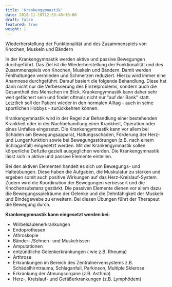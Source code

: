 ```yaml
---
title: 'Krankengymnastik'
date: 2018-11-18T12:33:46+10:00
draft: false
featured: true
weight: 1
---
```


Wiederherstellung der Funktionalität und des Zusammenspiels von Knochen, Muskeln und Bändern

In der Krankengymnastik werden aktive und passive Bewegungen durchgeführt. Das Ziel ist die Wiederherstellung der Funktionalität und des Zusammenspiels von Knochen, Muskeln und Bändern. Damit werden Fehlhaltungen vermieden und Schmerzen reduziert. Hierzu wird immer eine Anamnese durchgeführt. Darauf basiert die folgende Behandlung. Diese hat dann nicht nur die Verbesserung des Einzelproblems, sondern auch die Gesamtheit des Menschen im Blick. Krankengymnastik kann daher sehr weit gefächert sein und findet oftmals nicht nur "auf der Bank" statt. Letztlich soll der Patient wieder in den normalen Alltag - auch in seine sportlichen Hobbys - zurückkehren können.

Krankengymnastik wird in der Regel zur Behandlung einer bestehenden Krankheit oder in der Nachbehandlung einer Krankheit, Operation oder eines Unfalles eingesetzt. Die Krankengymnastik kann vor allem bei Schäden am Bewegungsapparat, Haltungsschäden, Förderung der Herz- und Lungenfunktion sowie bei Bewegungsstörungen (z.B. nach einem Schlaganfall) eingesetzt werden. Mit der Krankengymnastik sollen körperliche Defizite gezielt ausgeglichen werden. Die Krankengymnastik lässt sich in aktive und passive Elemente einteilen.

Bei den aktiven Elementen handelt es sich um Bewegungs- und Halteübungen. Diese haben die Aufgaben, die Muskulatur zu stärken und ergeben somit auch positive Wirkungen auf das Herz-Kreislauf-System. Zudem wird die Koordination der Bewegungen verbessert und die Knochensubstanz gestärkt. Die passiven Elemente dienen vor allem dazu die Bewegungsspielräume der Gelenke und die Dehnfähigkeit der Muskeln und Bindegewebe zu erweitern. Bei diesen Übungen führt der Therapeut die Bewegung durch.

**Krankengymnastik kann eingesetzt werden bei:**

- Wirbelsäulenerkrankungen
- Endoprothesen
- Athroskopie
- Bänder- /Sehnen- und Muskelrissen
- Amputationen
- entzündliche Gelenkerkrankungen ( wie z.B. Rheuma)
- Arthrose
- Erkrankungen im Bereich des Zentralnervensystems z.B. Schädelhirntrauma, Schlaganfall, Parkinson, Multiple Sklerose
- Erkrankung der Atmungsorgane (z.B. Asthma)
- Herz-, Kreislauf- und Gefäßerkrankungen (z.B. Lymphödem)
